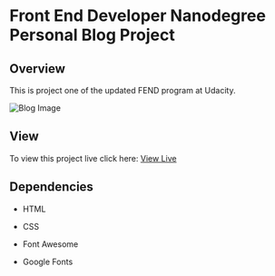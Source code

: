 # Front End Developer Nanodegree Personal Blog Project

## Overview

This is project one of the updated FEND program at Udacity.

![Blog Image](https://i.imgur.com/PWA2Tfm.png "Blog Image")

## View

To view this project live click here: [View Live]()

## Dependencies

* HTML

* CSS

* Font Awesome

* Google Fonts
